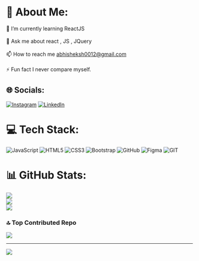 # 💫 About Me:
 🌱 I’m currently learning ReactJS<br><br>💬 Ask me about react , JS , JQuery<br><br>📫 How to reach me abhisheksh0012@gmail.com<br><br>⚡ Fun fact I never compare myself.


## 🌐 Socials:
[![Instagram](https://img.shields.io/badge/Instagram-%23E4405F.svg?logo=Instagram&logoColor=white)](https://instagram.com/abhishek.0199) [![LinkedIn](https://img.shields.io/badge/LinkedIn-%230077B5.svg?logo=linkedin&logoColor=white)](https://linkedin.com/in/abhishek098) 

# 💻 Tech Stack:
![JavaScript](https://img.shields.io/badge/javascript-%23323330.svg?style=for-the-badge&logo=javascript&logoColor=%23F7DF1E) ![HTML5](https://img.shields.io/badge/html5-%23E34F26.svg?style=for-the-badge&logo=html5&logoColor=white) ![CSS3](https://img.shields.io/badge/css3-%231572B6.svg?style=for-the-badge&logo=css3&logoColor=white) ![Bootstrap](https://img.shields.io/badge/bootstrap-%23563D7C.svg?style=for-the-badge&logo=bootstrap&logoColor=white) ![GitHub](https://img.shields.io/badge/GitHub-%23121011.svg?style=for-the-badge&logo=github&logoColor=white) 	![Figma](https://img.shields.io/badge/figma-%23F24E1E.svg?style=for-the-badge&logo=figma&logoColor=white) ![GIT](https://img.shields.io/badge/Git-fc6d26?style=for-the-badge&logo=git&logoColor=white)
# 📊 GitHub Stats:
![](https://github-readme-stats.vercel.app/api?username=Abhisheksharmao&theme=dark&hide_border=false&include_all_commits=false&count_private=false)<br/>
![](https://github-readme-streak-stats.herokuapp.com/?user=Abhisheksharmao&theme=dark&hide_border=false)<br/>
![](https://github-readme-stats.vercel.app/api/top-langs/?username=Abhisheksharmao&theme=dark&hide_border=false&include_all_commits=false&count_private=false&layout=compact)

### 🔝 Top Contributed Repo
![](https://github-contributor-stats.vercel.app/api?username=Abhisheksharmao&limit=5&theme=dark&combine_all_yearly_contributions=true)

---
[![](https://visitcount.itsvg.in/api?id=Abhisheksharmao&icon=0&color=0)](https://visitcount.itsvg.in)

<!-- Proudly created with GPRM ( https://gprm.itsvg.in ) -->
